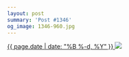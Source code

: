 ```yaml
---
layout: post
summary: 'Post #1346'
og_image: 1346-960.jpg
---
```


<p>
 <time>
  <a href="/1346">
   {{ page.date | date: "%B %-d, %Y" }}
  </a>
 </time>
 <a href="/1346">
  <img data-taken="5/4/2021" sizes="(min-width: 700px) 50vw, calc(100vw - 2rem)" src="{{ site.assets_url }}/1346-480.jpg" srcset="{{ site.assets_url }}/1346-240.jpg 240w, {{ site.assets_url }}/1346-480.jpg 480w, {{ site.assets_url }}/1346-720.jpg 720w, {{ site.assets_url }}/1346-960.jpg 960w"/>
 </a>
</p>
